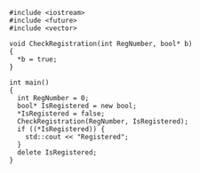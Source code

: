     #include <iostream>
    #include <future>
    #include <vector>

    void CheckRegistration(int RegNumber, bool* b)
    {
      *b = true;
    }

    int main()
    {
      int RegNumber = 0; 
      bool* IsRegistered = new bool;
      *IsRegistered = false;
      CheckRegistration(RegNumber, IsRegistered);
      if ((*IsRegistered)) {
        std::cout << "Registered";
      }
      delete IsRegistered;
    }
